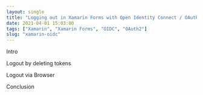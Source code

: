 ```yaml
---
layout: single
title: "Logging out in Xamarin Forms with Open Identity Connect / OAuth2"
date: 2021-04-01 15:03:00
tags: ["Xamarin", "Xamarin Forms", "OIDC", "OAuth2"]
slug: "xamarin-oidc"
---
```


Intro

Logout by deleting tokens

Logout via Browser

Conclusion